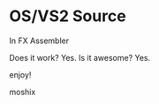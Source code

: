 OS/VS2 Source
=============

In FX Assembler

Does it work? Yes.
Is it awesome? Yes. 

enjoy!

moshix
